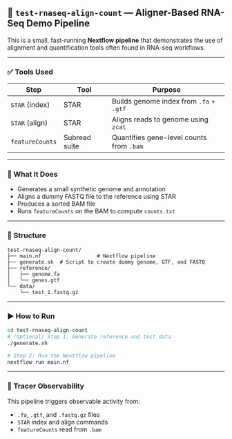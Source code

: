 
## 📄 `test-rnaseq-align-count` — Aligner-Based RNA-Seq Demo Pipeline

This is a small, fast-running **Nextflow pipeline** that demonstrates the use of alignment and quantification tools often found in RNA-seq workflows.

---

### ✅ Tools Used

| Step            | Tool          | Purpose                                  |
| --------------- | ------------- | ---------------------------------------- |
| `STAR` (index)  | STAR          | Builds genome index from `.fa` + `.gtf`  |
| `STAR` (align)  | STAR          | Aligns reads to genome using `zcat`      |
| `featureCounts` | Subread suite | Quantifies gene-level counts from `.bam` |

---

### 🧪 What It Does

* Generates a small synthetic genome and annotation
* Aligns a dummy FASTQ file to the reference using STAR
* Produces a sorted BAM file
* Runs `featureCounts` on the BAM to compute `counts.txt`

---

### 📁 Structure

```
test-rnaseq-align-count/
├── main.nf                  # Nextflow pipeline
├── generate.sh  # Script to create dummy genome, GTF, and FASTQ
├── reference/
│   ├── genome.fa
│   └── genes.gtf
└── data/
    └── test_1.fastq.gz
```

---

### ▶️ How to Run

```bash
cd test-rnaseq-align-count
# (Optional) Step 1: Generate reference and test data
./generate.sh

# Step 2: Run the Nextflow pipeline
nextflow run main.nf
```

---

### 🧭 Tracer Observability

This pipeline triggers observable activity from:

* `.fa`, `.gtf`, and `.fastq.gz` files
* `STAR` index and align commands
* `featureCounts` read from `.bam`

